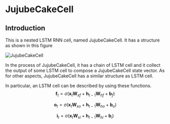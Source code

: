 # JujubeCakeCell

## Introduction

This is a nested LSTM RNN cell, named JujubeCakeCell. It has a structure as shown in this figure

![JujubeCakeCell](https://ws4.sinaimg.cn/large/006tNc79ly1g2qhhqnznyj30mc0dntaa.jpg)

In the process of JujubeCakeCell, it has a chain of LSTM cell and it collect the output of some LSTM cell to compose a JujubeCakeCell state vector. As for other aspects, JujubeCakeCell has a similar structure as LSTM cell.

In particular, an LSTM cell can be described by using these functions.
$$
\mathbf{f}_t = \sigma(\mathbf{x}_t\mathbf{W}_{xf}+\mathbf{h}_{t-1}\mathbf{W}_{hf}+\mathbf{b}_{f})
$$

$$
\mathbf{o}_t = \sigma(\mathbf{x}_t\mathbf{W}_{xo}+\mathbf{h}_{t-1}\mathbf{W}_{ho}+\mathbf{b}_o)
$$

$$
\mathbf{i}_t = \sigma(\mathbf{x}_t\mathbf{W}_{xi}+\mathbf{h}_{t-1}\mathbf{W}_{hi}+\mathbf{b}_i)
$$



